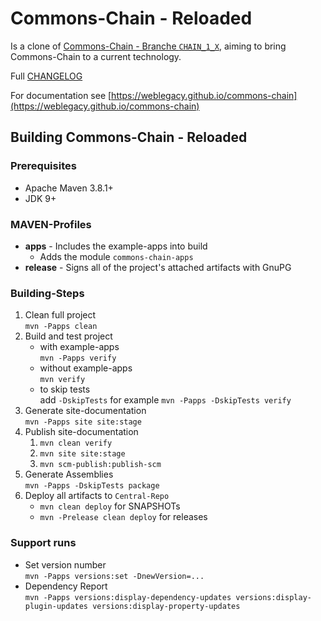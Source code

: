 # Commons-Chain - Reloaded

Is a clone of [Commons-Chain - Branche `CHAIN_1_X`](https://github.com/apache/commons-chain/tree/CHAIN_1_X), aiming to bring Commons-Chain to a current technology.

Full [CHANGELOG](CHANGELOG.md)

For documentation see [https://weblegacy.github.io/commons-chain](https://weblegacy.github.io/commons-chain)

## Building Commons-Chain - Reloaded

### Prerequisites

* Apache Maven 3.8.1\+
* JDK 9\+

### MAVEN-Profiles

* **apps** - Includes the example-apps into build
  * Adds the module `commons-chain-apps`
* **release** - Signs all of the project's attached artifacts with GnuPG

### Building-Steps

1. Clean full project  
   `mvn -Papps clean`
2. Build and test project
   * with example-apps  
     `mvn -Papps verify`
   * without example-apps  
     `mvn verify`
   * to skip tests  
     add `-DskipTests` for example `mvn -Papps -DskipTests verify`
3. Generate site-documentation  
   `mvn -Papps site site:stage`
4. Publish site-documentation  
   1. `mvn clean verify`
   2. `mvn site site:stage`
   3. `mvn scm-publish:publish-scm`
5. Generate Assemblies  
   `mvn -Papps -DskipTests package`
6. Deploy all artifacts to `Central-Repo`  
   * `mvn clean deploy` for SNAPSHOTs
   * `mvn -Prelease clean deploy` for releases

### Support runs

* Set version number  
  `mvn -Papps versions:set -DnewVersion=...`
* Dependency Report  
  `mvn -Papps versions:display-dependency-updates versions:display-plugin-updates versions:display-property-updates`
